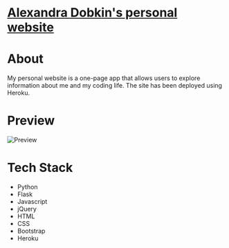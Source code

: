 # [Alexandra Dobkin's personal website](http://www.alexandradobkin.com)

# About

My personal website is a one-page app that allows users to explore information about me and my coding life.  The site has been deployed using Heroku.

# Preview

![Preview](/static/gif/website.gif)

# Tech Stack

* Python
* Flask
* Javascript 
* jQuery 
* HTML 
* CSS
* Bootstrap
* Heroku
